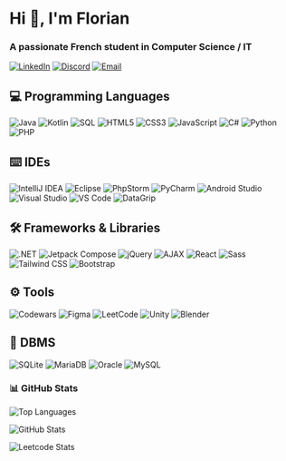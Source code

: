 <h1 >Hi 👋, I'm Florian</h1>
<h3  >A passionate French student in Computer Science / IT</h3>

<p>
  <a href="https://www.linkedin.com/in/florian-f-0b880a286/" target="_blank"><img src="https://img.shields.io/badge/-LinkedIn-0077B5?style=flat-square&logo=LinkedIn&logoColor=white" alt="LinkedIn"></a>
  <a href="https://discord.com/users/_odonata" target="_blank"><img src="https://img.shields.io/badge/-Discord-7289DA?style=flat-square&logo=Discord&logoColor=white" alt="Discord"></a>
  <a href="mailto:florian.fabre@iut-rodez.fr" target="_blank"><img src="https://img.shields.io/badge/-Email-D14836?style=flat-square&logo=Gmail&logoColor=white" alt="Email"></a>
</p>


<h2>💻 Programming Languages</h2>
<p>
  <img src="https://img.shields.io/badge/-Java-007396?style=for-the-badge&logo=java" alt="Java" />
  <img src="https://img.shields.io/badge/-Kotlin-0095D5?style=for-the-badge&logo=kotlin" alt="Kotlin" />
  <img src="https://img.shields.io/badge/-SQL-4479A1?style=for-the-badge&logo=mysql" alt="SQL" />
  <img src="https://img.shields.io/badge/-HTML5-E34F26?style=for-the-badge&logo=html5&logoColor=white" alt="HTML5" />
  <img src="https://img.shields.io/badge/-CSS3-1572B6?style=for-the-badge&logo=css3" alt="CSS3" />
  <img src="https://img.shields.io/badge/-JavaScript-F7DF1E?style=for-the-badge&logo=javascript&logoColor=black" alt="JavaScript" />
  <img src="https://img.shields.io/badge/-C%23-239120?style=for-the-badge&logo=c-sharp" alt="C#" />
  <img src="https://img.shields.io/badge/-Python-3776AB?style=for-the-badge&logo=python&logoColor=white" alt="Python" />
  <img src="https://img.shields.io/badge/-PHP-777BB4?style=for-the-badge&logo=php&logoColor=white" alt="PHP" />
</p>

<h2  >⌨️ IDEs</h2>
<p  >
  <img src="https://img.shields.io/badge/-IntelliJ%20IDEA-000000?style=for-the-badge&logo=intellij-idea" alt="IntelliJ IDEA" />
  <img src="https://img.shields.io/badge/-Eclipse-2C2255?style=for-the-badge&logo=eclipse" alt="Eclipse" />
  <img src="https://img.shields.io/badge/-PhpStorm-000000?style=for-the-badge&logo=phpstorm" alt="PhpStorm" />
  <img src="https://img.shields.io/badge/-PyCharm-000000?style=for-the-badge&logo=pycharm" alt="PyCharm" />
  <img src="https://img.shields.io/badge/-Android%20Studio-3DDC84?style=for-the-badge&logo=android-studio&logoColor=white" alt="Android Studio" />
  <img src="https://img.shields.io/badge/-Visual%20Studio-5C2D91?style=for-the-badge&logo=visual-studio" alt="Visual Studio" />
  <img src="https://img.shields.io/badge/-VS%20Code-007ACC?style=for-the-badge&logo=visual-studio-code" alt="VS Code" />
  <img src="https://img.shields.io/badge/-DataGrip-000000?style=for-the-badge&logo=datagrip" alt="DataGrip" />
</p>

<h2  >🛠️ Frameworks & Libraries</h2>
<p  >
  <img src="https://img.shields.io/badge/-.NET-512BD4?style=for-the-badge&logo=.net" alt=".NET" />
  <img src="https://img.shields.io/badge/-Jetpack%20Compose-4285F4?style=for-the-badge&logo=jetpack-compose&logoColor=white" alt="Jetpack Compose" />
  <img src="https://img.shields.io/badge/-jQuery-0769AD?style=for-the-badge&logo=jquery" alt="jQuery" />
  <img src="https://img.shields.io/badge/-AJAX-0769AD?style=for-the-badge&logo=ajax" alt="AJAX" />
  <img src="https://img.shields.io/badge/-React-61DAFB?style=for-the-badge&logo=react&logoColor=black" alt="React" />
  <img src="https://img.shields.io/badge/-Sass-CC6699?style=for-the-badge&logo=sass&logoColor=white" alt="Sass" />
  <img src="https://img.shields.io/badge/-Tailwind%20CSS-38B2AC?style=for-the-badge&logo=tailwind-css&logoColor=white" alt="Tailwind CSS" />
  <img src="https://img.shields.io/badge/-Bootstrap-7952B3?style=for-the-badge&logo=bootstrap&logoColor=white" alt="Bootstrap" />
</p>

<h2  >⚙️ Tools</h2>
<p  >
  <img src="https://img.shields.io/badge/-Codewars-B1361E?style=for-the-badge&logo=codewars&logoColor=white" alt="Codewars" />
  <img src="https://img.shields.io/badge/-Figma-F24E1E?style=for-the-badge&logo=figma&logoColor=white" alt="Figma" />
  <img src="https://img.shields.io/badge/-LeetCode-FFA116?style=for-the-badge&logo=leetcode&logoColor=black" alt="LeetCode" />
  <img src="https://img.shields.io/badge/-Unity-000000?style=for-the-badge&logo=unity&logoColor=white" alt="Unity" />
  <img src="https://img.shields.io/badge/-Blender-F5792A?style=for-the-badge&logo=blender&logoColor=white" alt="Blender" />
</p>

<h2  >📁 DBMS</h2>
<p  >
  <img src="https://img.shields.io/badge/-SQLite-003B57?style=for-the-badge&logo=sqlite" alt="SQLite" />
  <img src="https://img.shields.io/badge/-MariaDB-003545?style=for-the-badge&logo=mariadb" alt="MariaDB" />
  <img src="https://img.shields.io/badge/-Oracle-F80000?style=for-the-badge&logo=oracle" alt="Oracle" />
  <img src="https://img.shields.io/badge/-MySQL-4479A1?style=for-the-badge&logo=mysql&logoColor=white" alt="MySQL" />
</p>

### 📊 GitHub Stats

<p  >
  <img src="https://github-readme-stats.vercel.app/api/top-langs?username=odonata971&show_icons=true&layout=compact&theme=radical" alt="Top Languages" />
</p>
<p>
  <img src="https://github-readme-stats.vercel.app/api?username=odonata971&show_icons=true&theme=radical" alt="GitHub Stats" />
</p>

<p  >
  <img src="https://leetcard.jacoblin.cool/Odonata971?theme=light,unicorn&ext=heatmap" alt="Leetcode Stats" />
</p>

